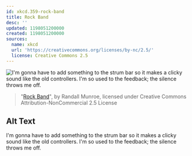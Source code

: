 ```yaml
---
id: xkcd.359-rock-band
title: Rock Band
desc: ''
updated: 1198051200000
created: 1198051200000
sources:
  name: xkcd
  url: 'https://creativecommons.org/licenses/by-nc/2.5/'
  license: Creative Commons 2.5
---
```

![I'm gonna have to add something to the strum bar so it makes a clicky sound like the old controllers.  I'm so used to the feedback; the silence throws me off.](https://imgs.xkcd.com/comics/rock_band.png)
> "[Rock Band](https://xkcd.com/359/)", by Randall Munroe, licensed under Creative Commons Attribution-NonCommercial 2.5 License

## Alt Text
I'm gonna have to add something to the strum bar so it makes a clicky sound like the old controllers.  I'm so used to the feedback; the silence throws me off.
